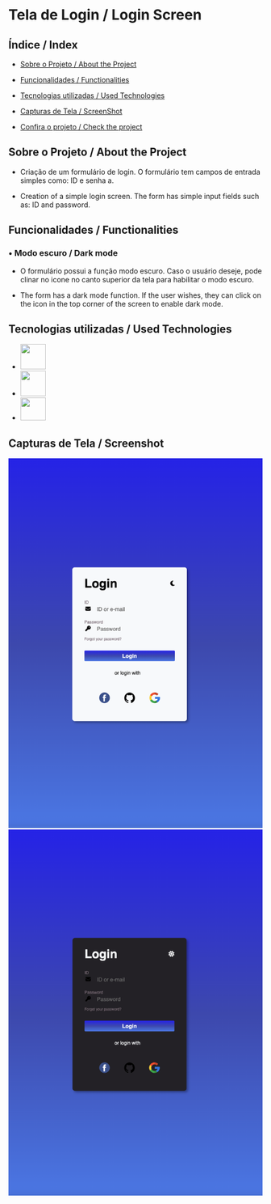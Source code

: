 # Tela de Login / Login Screen

## Índice / Index

- <a href="#Sobre">Sobre o Projeto / About the Project</a>

- <a href="Funcionalidades">Funcionalidades / Functionalities

- <a href="Tecnologias">Tecnologias utilizadas / Used Technologies </a>

- <a href="imagens">Capturas de Tela / ScreenShot</a>

- <a href="Confira">Confira o projeto / Check the project </a>


## Sobre o Projeto / About the Project

- Criação de um formulário de login.
O formulário tem campos de entrada simples como: ID e senha a.

- Creation of a simple login screen.
The form has simple input fields such as: ID and password.

## Funcionalidades / Functionalities

### • Modo escuro / Dark mode

- O formulário possui a função modo escuro. Caso o usuário deseje, pode clinar no icone no canto superior da tela para habilitar o modo escuro.

- The form has a dark mode function. If the user wishes, they can click on the icon in the top corner of the screen to enable dark mode.

## Tecnologias utilizadas / Used Technologies

- <img height="50" width="50"  src="https://cdn.jsdelivr.net/gh/devicons/devicon@latest/icons/html5/html5-plain-wordmark.svg"                 />

- <img        height="50" width="50"  src="https://cdn.jsdelivr.net/gh/devicons/devicon@latest/icons/css3/css3-plain-wordmark.svg"                   />


- <img         height="45" width="50"  src="https://cdn.jsdelivr.net/gh/devicons/devicon@latest/icons/javascript/javascript-plain.svg"                />

## Capturas de Tela / Screenshot

![tela1](./assets/img/tela1.png)
![tela2](./assets/img/tela2.png)
